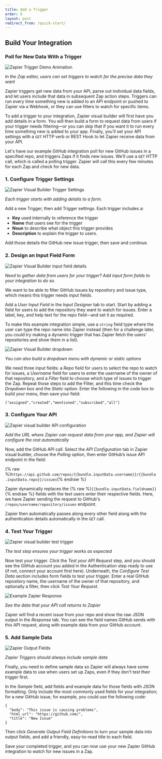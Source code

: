 ```yaml
---
title: Add a Trigger
order: 6
layout: post
redirect_from: /quick-start/
---
```


## Build Your Integration

### Poll for New Data With a Trigger

![Zapier Trigger Demo Animation](https://cdn.zapier.com/storage/photos/449ad30ba51567045b9d1e9105d9fe90.gif)

_In the Zap editor, users can set triggers to watch for the precise data they want_

Zapier triggers get new data from your API, parse out individual data fields, and let users include that data in subsequent Zap action steps. Triggers can run every time something new is added to an API endpoint or pushed to Zapier via a Webhook, or they can use filters to watch for specific items.

To add a trigger to your integration, Zapier visual builder will first have you add details in a form. You will then build a form to request data from users if your trigger needs filtering—or you can skip that if you want it to run every time something new is added to your app. Finally, you'll set your API settings with a `GET` HTTP verb or REST Hook to let Zapier receive data from your API.

Let's have our example GitHub integration poll for new GitHub issues in a specified repo, and triggers Zaps if it finds new issues. We’ll use a `GET` HTTP call, which is called a polling trigger. Zapier will call this every few minutes for each Zap and check for new data.

### 1. Configure Trigger Settings

![Zapier Visual Builder Trigger Settings](https://cdn.zapier.com/storage/photos/2d499138890f7237dffe728fbe9340bc.png)

_Each trigger starts with adding details to a form._

Add a new Trigger, then add Trigger settings. Each trigger includes a:

- **Key** used internally to reference the trigger
- **Name** that users see for the trigger
- **Noun** to describe what object this trigger provides
- **Description** to explain the trigger to users.

Add those details the GitHub new issue trigger, then save and continue.

### 2. Design an Input Field Form

![Zapier Visual Builder input field details](https://cdn.zapier.com/storage/photos/4b86f77745df337a7e6924de9a385081.png)

_Need to gather data from users for your trigger? Add input form fields to your integration to do so._

We want to be able to filter GitHub issues by repository and issue type, which means this trigger needs input fields.

Add a _User Input Field_ in the _Input Designer_ tab to start. Start by adding a field for users to add the repository they want to watch for issues. Enter a label, key, and help text for the repo field—and set it as required.

To make this example integration simple, use a `string` field type where the user can type the repo name into Zapier instead (then for a challenge later, you could try making a dynamic trigger that has Zapier fetch the users' repositories and show them in a list).

![Zapier Visual Builder dropdown](https://cdn.zapier.com/storage/photos/eb918bd6754a7f2056d74a03d5d46a52.png)

_You can also build a dropdown menu with dynamic or static options_

We need three input fields: a _Repo_ field for users to select the repo to watch for issues, a _Username_ field for users to enter the username of the owner of that repository, and a _Filter_ field to choose which type of issues to trigger the Zap. Repeat those steps to add the Filter, and this time check the _Dropdown_ box and the _Static_ option. Enter the following in the code box to build your menu, then save your field:

`["assigned","created","mentioned","subscribed","all"]`

### 3. Configure Your API

![Zapier visual builder API configuration](https://cdn.zapier.com/storage/photos/33cb494cf4aa6ef43df03246d8c9812d.png)

_Add the URL where Zapier can request data from your app, and Zapier will configure the rest automatically_

Now, add the GitHub API call. Select the _API Configuration_ tab in Zapier visual builder, choose the _Polling_ option, then enter GitHub’s issue API endpoint in the field:

{% raw %}`https://api.github.com/repos/{{bundle.inputData.username}}/{{bundle.inputData.repo}}/issues`{% endraw %}

Zapier dynamically replaces the {% raw %}`{{bundle.inputData.fieldname}}`{% endraw %} fields with the text users enter their respective fields. Here, we have Zapier sending the request to GitHub's `/repos/username/repository/issues` endpoint.

Zapier then automatically passes along every other field along with the authentication details automatically in the `GET` call.

### 4. Test Your Trigger

![Zapier visual builder test trigger](https://cdn.zapier.com/storage/photos/ba49443ef2a1222468f1e0f658779762.png)

_The test step ensures your trigger works as expected_

Now test your trigger. Click the *Test your API Request* step, and you should see the GitHub account you added in the Authentication step ready to use (if not, connect your account first here). Underneath, the _Configure Test Data_ section includes form fields to test your trigger. Enter a real GitHub repository name, the username of the owner of that repository, and optionally a filter, then click *Test Your Request*.

![Example Zapier Response](https://cdn.zapier.com/storage/photos/9cf94d89de973edd4b6b3e50971e8375.png)

_See the data that your API call returns to Zapier_

Zapier will find a recent issue from your repo and show the raw JSON output in the _Response_ tab. You can see the field names GitHub sends with this API request, along with example data from your GitHub account.

### 5. Add Sample Data

![Zapier Output Fields](https://cdn.zapier.com/storage/photos/db32cf4e7da4ea55c81bb9f2317473ae.png)

_Zapier Triggers should always include sample data_

Finally, you need to define sample data so Zapier will always have some example data to use when users set up Zaps, even if they don't test their trigger first.

In the _Sample_ field, add fields and example data for those fields with JSON formatting. Only include the most commonly used fields for your integration; for a new GitHub issue, for example, you could use the following code:

	{
	  "body": "This issue is causing problems",
	  "html_url": "https://github.com/",
	  "title": "New Issue"
	}

Then click _Generate Output Field Definitions_ to turn your sample data into output fields, and add a friendly, easy-to-read title to each field.

Save your completed trigger, and you can now use your new Zapier GitHub integration to watch for new issues in a Zap.